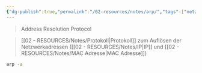 ```yaml
---
{"dg-publish":true,"permalink":"/02-resources/notes/arp/","tags":["netzwerk/protocol","netzwerk/protocol","linux/command","windows/command"],"updated":"2024-10-14T16:15:03.845+02:00"}
---
```


> Address Resolution Protocol

> [[02 - RESOURCES/Notes/Protokoll\|Protokoll]] zum Auflösen der Netzwerkadressen ([[02 - RESOURCES/Notes/IP\|IP]] und [[02 - RESOURCES/Notes/MAC Adresse\|MAC Adresse]])

```sh
arp -a
```
